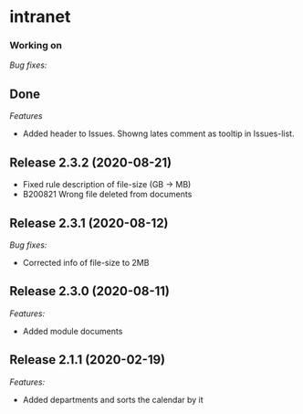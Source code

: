 # intranet

### Working on
*Bug fixes:*

## Done
*Features*
* Added header to Issues. Showng lates comment as tooltip in Issues-list.

## Release 2.3.2 (2020-08-21)
* Fixed rule description of file-size (GB -> MB)
* B200821 Wrong file deleted from documents

## Release 2.3.1 (2020-08-12)
*Bug fixes:*
* Corrected info of file-size to 2MB
	
## Release 2.3.0 (2020-08-11)
*Features:*
* Added module documents
	
## Release 2.1.1 (2020-02-19)
*Features:*
* Added departments and sorts the calendar by it
